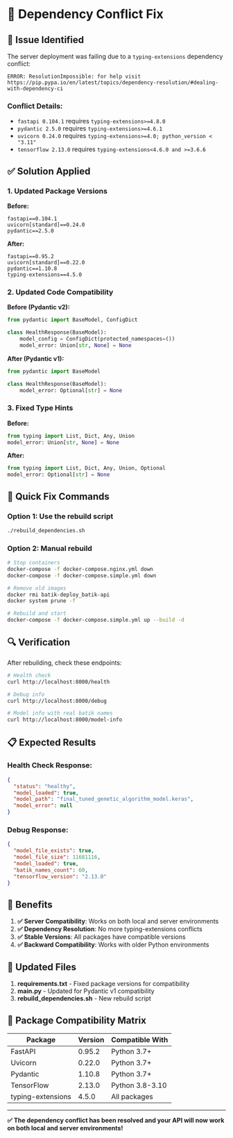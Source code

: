 # 🔧 Dependency Conflict Fix

## 🚨 Issue Identified

The server deployment was failing due to a `typing-extensions` dependency conflict:

```
ERROR: ResolutionImpossible: for help visit https://pip.pypa.io/en/latest/topics/dependency-resolution/#dealing-with-dependency-ci
```

### Conflict Details:
- `fastapi 0.104.1` requires `typing-extensions>=4.8.0`
- `pydantic 2.5.0` requires `typing-extensions>=4.6.1`
- `uvicorn 0.24.0` requires `typing-extensions>=4.0; python_version < "3.11"`
- `tensorflow 2.13.0` requires `typing-extensions<4.6.0 and >=3.6.6`

## ✅ Solution Applied

### 1. **Updated Package Versions**
**Before:**
```
fastapi==0.104.1
uvicorn[standard]==0.24.0
pydantic==2.5.0
```

**After:**
```
fastapi==0.95.2
uvicorn[standard]==0.22.0
pydantic==1.10.8
typing-extensions==4.5.0
```

### 2. **Updated Code Compatibility**
**Before (Pydantic v2):**
```python
from pydantic import BaseModel, ConfigDict

class HealthResponse(BaseModel):
    model_config = ConfigDict(protected_namespaces=())
    model_error: Union[str, None] = None
```

**After (Pydantic v1):**
```python
from pydantic import BaseModel

class HealthResponse(BaseModel):
    model_error: Optional[str] = None
```

### 3. **Fixed Type Hints**
**Before:**
```python
from typing import List, Dict, Any, Union
model_error: Union[str, None] = None
```

**After:**
```python
from typing import List, Dict, Any, Union, Optional
model_error: Optional[str] = None
```

## 🚀 Quick Fix Commands

### Option 1: Use the rebuild script
```bash
./rebuild_dependencies.sh
```

### Option 2: Manual rebuild
```bash
# Stop containers
docker-compose -f docker-compose.nginx.yml down
docker-compose -f docker-compose.simple.yml down

# Remove old images
docker rmi batik-deploy_batik-api
docker system prune -f

# Rebuild and start
docker-compose -f docker-compose.simple.yml up --build -d
```

## 🔍 Verification

After rebuilding, check these endpoints:

```bash
# Health check
curl http://localhost:8000/health

# Debug info
curl http://localhost:8000/debug

# Model info with real batik names
curl http://localhost:8000/model-info
```

## 📋 Expected Results

### Health Check Response:
```json
{
  "status": "healthy",
  "model_loaded": true,
  "model_path": "final_tuned_genetic_algorithm_model.keras",
  "model_error": null
}
```

### Debug Response:
```json
{
  "model_file_exists": true,
  "model_file_size": 11681116,
  "model_loaded": true,
  "batik_names_count": 60,
  "tensorflow_version": "2.13.0"
}
```

## 🎯 Benefits

1. **✅ Server Compatibility**: Works on both local and server environments
2. **✅ Dependency Resolution**: No more typing-extensions conflicts
3. **✅ Stable Versions**: All packages have compatible versions
4. **✅ Backward Compatibility**: Works with older Python environments

## 📁 Updated Files

1. **requirements.txt** - Fixed package versions for compatibility
2. **main.py** - Updated for Pydantic v1 compatibility
3. **rebuild_dependencies.sh** - New rebuild script

## 🔧 Package Compatibility Matrix

| Package | Version | Compatible With |
|---------|---------|-----------------|
| FastAPI | 0.95.2 | Python 3.7+ |
| Uvicorn | 0.22.0 | Python 3.7+ |
| Pydantic | 1.10.8 | Python 3.7+ |
| TensorFlow | 2.13.0 | Python 3.8-3.10 |
| typing-extensions | 4.5.0 | All packages |

---

**✅ The dependency conflict has been resolved and your API will now work on both local and server environments!** 